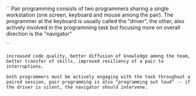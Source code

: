 <!-- What is Pair Programming? What are the roles and how do they work? -->
``
Pair programming consists of two programmers sharing a single workstation (one screen, keyboard and mouse among the pair). The programmer at the keyboard is usually called the "driver", the other, also actively involved in the programming task but focusing more on overall direction is the "navigator"

``


<!-- What are some benefits of Pair Programming? -->
``
increased code quality, better diffusion of knowledge among the team, better transfer of skills, improved resiliency of a pair to interruptions.
``

<!-- What are some drawbacks to Pair Programming? -->
``
both programmers must be actively engaging with the task throughout a paired session, pair programming is also "programming out loud" -- if the driver is silent, the navigator should intervene.
``